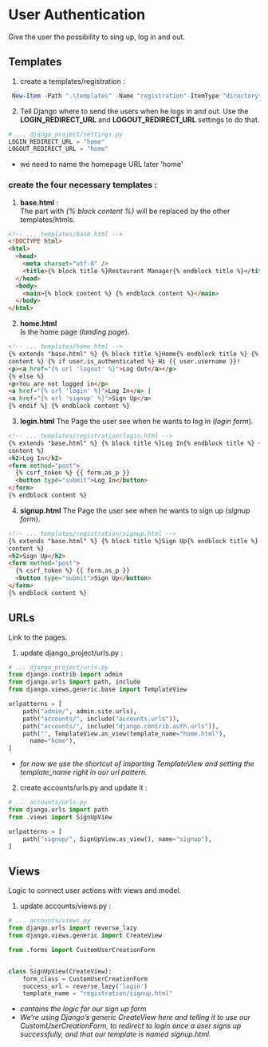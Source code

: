 # User Authentication

Give the user the possibility to sing up, log in and out.

## Templates

1. create a templates/registration :

```powershell
 New-Item -Path ".\templates" -Name "registration"-ItemType "directory"
```

2. Tell Django where to send the users when he logs in and out. Use the **LOGIN_REDIRECT_URL** and **LOGOUT_REDIRECT_URL** settings to do that.

```python
# ... django_project/settings.py
LOGIN_REDIRECT_URL = "home"
LOGOUT_REDIRECT_URL = "home"
```

- we need to name the homepage URL later 'home'

### create the four necessary templates :

1. **base.html** :  
   The part with _{% block content %}_ will be replaced by the other templates/htmls.

```html
<!-- ... templates/base.html -->
<!DOCTYPE html>
<html>
  <head>
    <meta charset="utf-8" />
    <title>{% block title %}Restaurant Manager{% endblock title %}</title>
  </head>
  <body>
    <main>{% block content %} {% endblock content %}</main>
  </body>
</html>
```

2. **home.html**  
   Is the home page (_landing page_).

```html
<!-- ... templates/home.html -->
{% extends "base.html" %} {% block title %}Home{% endblock title %} {% block
content %} {% if user.is_authenticated %} Hi {{ user.username }}!
<p><a href="{% url 'logout' %}">Log Out</a></p>
{% else %}
<p>You are not logged in</p>
<a href="{% url 'login' %}">Log In</a> |
<a href="{% url 'signup' %}">Sign Up</a>
{% endif %} {% endblock content %}
```

3. **login.html**
   The Page the user see when he wants to log in (_login form_).

```html
<!-- ... templates/registration/login.html -->
{% extends "base.html" %} {% block title %}Log In{% endblock title %} {% block
content %}
<h2>Log In</h2>
<form method="post">
  {% csrf_token %} {{ form.as_p }}
  <button type="submit">Log In</button>
</form>
{% endblock content %}
```

4. **signup.html**
   The Page the user see when he wants to sign up (_signup form_).

```html
<!-- ... templates/registration/signup.html -->
{% extends "base.html" %} {% block title %}Sign Up{% endblock title %} {% block
content %}
<h2>Sign Up</h2>
<form method="post">
  {% csrf_token %} {{ form.as_p }}
  <button type="submit">Sign Up</button>
</form>
{% endblock content %}
```

## URLs

Link to the pages.

1. update django_project/urls.py :

```python
# ... django_project/urls.py
from django.contrib import admin
from django.urls import path, include
from django.views.generic.base import TemplateView

urlpatterns = [
    path("admin/", admin.site.urls),
    path("accounts/", include("accounts.urls")),
    path("accounts/", include("django.contrib.auth.urls")),
    path("", TemplateView.as_view(template_name="home.html"),
      name="home"),
]
```

- _for now we use the shortcut of importing TemplateView and setting the template_name right in our url pattern._

2. create accounts/urls.py and update it :

```python
# ... accounts/urls.py
from django.urls import path
from .views import SignUpView

urlpatterns = [
    path("signup/", SignUpView.as_view(), name="signup"),
]
```

## Views

Logic to connect user actions with views and model.

1. update accounts/views.py :

```python
# ... accounts/views.py
from django.urls import reverse_lazy
from django.views.generic import CreateView

from .forms import CustomUserCreationForm


class SignUpView(CreateView):
    form_class = CustomUserCreationForm
    success_url = reverse_lazy('login')
    template_name = "registration/signup.html"
```

- _contains the logic for our sign up form_
- _We’re using Django’s generic CreateView here and telling it to use our CustomUserCreationForm, to redirect to login once a user signs up successfully, and that our template is named signup.html._
